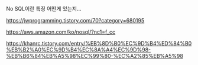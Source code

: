 
No SQL이란
특징
어떤게 있는지...


https://jwprogramming.tistory.com/70?category=680195

https://aws.amazon.com/ko/nosql/?nc1=f_cc

https://khanrc.tistory.com/entry/%EB%8D%B0%EC%9D%B4%ED%84%B0%EB%B2%A0%EC%9D%B4%EC%8A%A4%EC%9D%98-%EB%B6%84%EB%A5%98%EC%99%80-%EC%A2%85%EB%A5%98



